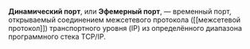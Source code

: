 **Динамический порт**, или **Эфемерный порт**, — временный порт, открываемый соединением межсетевого протокола ([[межсетевой протокол]]) транспортного уровня (IP) из определённого диапазона программного стека TCP/IP.
